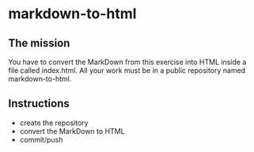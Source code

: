 # markdown-to-html
## The mission
You have to convert the MarkDown from this exercise into HTML inside a file called index.html. All your work must be in a public repository named markdown-to-html.

## Instructions

- create the repository
- convert the MarkDown to HTML
- commit/push